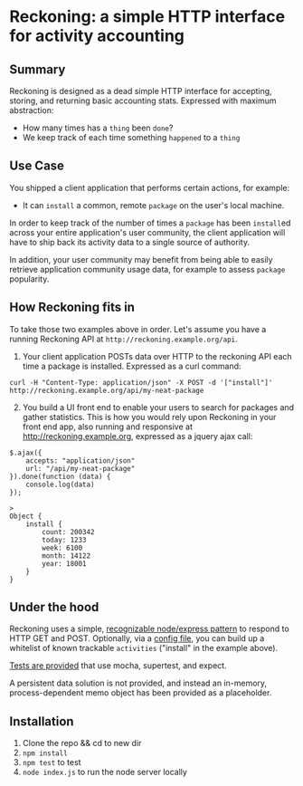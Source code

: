 # Reckoning: a simple HTTP interface for activity accounting

## Summary

Reckoning is designed as a dead simple HTTP interface for accepting, storing, and returning basic accounting stats. Expressed with maximum abstraction:

- How many times has a `thing` been `done`?
- We keep track of each time something `happened` to a `thing`

## Use Case

You shipped a client application that performs certain actions, for example:
 
- It can `install` a common, remote `package` on the user's local machine.

In order to keep track of the number of times a `package` has been `install`ed across your entire application's user community, the client application will have to ship back its activity data to a single source of authority.
 
In addition, your user community may benefit from being able to easily retrieve application community usage data, for example to assess `package` popularity.

## How Reckoning fits in

To take those two examples above in order. Let's assume you have a running Reckoning API at `http://reckoning.example.org/api`.

1. Your client application POSTs data over HTTP to the reckoning API each time a package is installed. Expressed as a curl command:
```
curl -H "Content-Type: application/json" -X POST -d '["install"]' http://reckoning.example.org/api/my-neat-package
```
2. You build a UI front end to enable your users to search for packages and gather statistics. This is how you would rely upon Reckoning in your front end app, also running and responsive at http://reckoning.example.org, expressed as a jquery ajax call:
```
$.ajax({
    accepts: "application/json"
    url: "/api/my-neat-package"
}).done(function (data) {
    console.log(data)
});
```

```
>
Object {
    install {
        count: 200342
        today: 1233
        week: 6100
        month: 14122
        year: 18001
    }
}
```

## Under the hood

Reckoning uses a simple, [recognizable node/express pattern](index.js) to respond to HTTP GET and POST. Optionally, via a [config file](config.json), you can build up a whitelist of known trackable `activities` ("install" in the example above).
   
[Tests are provided](test/index.js) that use mocha, supertest, and expect.

A persistent data solution is not provided, and instead an in-memory, process-dependent memo object has been provided as a placeholder.

## Installation

1. Clone the repo && cd to new dir
2. `npm install`
3. `npm test` to test
4. `node index.js` to run the node server locally